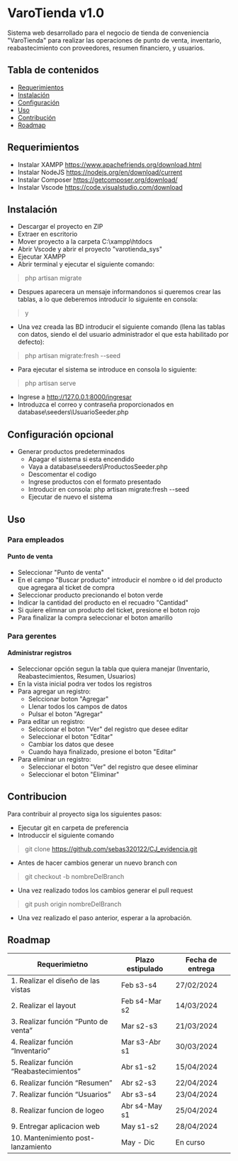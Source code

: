 # VaroTienda v1.0

Sistema web desarrollado para el negocio de tienda de conveniencia  "VaroTienda" para realizar las operaciones de punto de venta, inventario, reabastecimiento con proveedores, resumen financiero, y usuarios.

## Tabla de contenidos

- [Requerimientos](#requerimientos)
- [Instalación](#instalación)
- [Configuración](#configuración)
- [Uso](#uso)
- [Contribución](#contribución)
- [Roadmap](#roadmap)

## Requerimientos
- Instalar XAMPP https://www.apachefriends.org/download.html
- Instalar NodeJS https://nodejs.org/en/download/current
- Instalar Composer https://getcomposer.org/download/
- Instalar Vscode https://code.visualstudio.com/download

## Instalación

- Descargar el proyecto en ZIP
- Extraer en escritorio
- Mover proyecto a la carpeta C:\xampp\htdocs
- Abrir Vscode y abrir el proyecto "varotienda_sys"
- Ejecutar XAMPP
- Abrir terminal y ejecutar el siguiente comando:
> php artisan migrate

- Despues aparecera un mensaje informandonos si queremos crear las tablas, a lo que deberemos introducir lo siguiente en consola:
> y

- Una vez creada las BD introducir el siguiente comando (llena las tablas con datos, siendo el del usuario administrador el que esta habilitado por defecto):
> php artisan migrate:fresh --seed

- Para ejecutar el sistema se introduce en consola lo siguiente:
> php artisan serve

- Ingrese a http://127.0.0.1:8000/ingresar
- Introduzca el correo y contraseña proporcionados en database\seeders\UsuarioSeeder.php 

## Configuración opcional

- Generar productos predeterminados
  - Apagar el sistema si esta encendido 
  - Vaya a database\seeders\ProductosSeeder.php
  - Descomentar el codigo
  - Ingrese productos con el formato presentado
  - Introducir en consola: php artisan migrate:fresh --seed
  - Ejecutar de nuevo el sistema
 
## Uso

### Para empleados

#### Punto de venta
- Seleccionar "Punto de venta"
- En el campo "Buscar producto" introducir el nombre o id del producto que agregara al ticket de compra
- Seleccionar producto precionando el boton verde
- Indicar la cantidad del producto en el recuadro "Cantidad"
- Si quiere elimnar un producto del ticket, presione el boton rojo
- Para finalizar la compra seleccionar el boton amarillo


### Para gerentes

#### Administrar registros
- Seleccionar opción segun la tabla que quiera manejar (Inventario, Reabastecimientos, Resumen, Usuarios)
- En la vista inicial podra ver todos los registros
- Para agregar un registro:
  - Selccionar boton "Agregar"
  - Llenar todos los campos de datos
  - Pulsar el boton "Agregar"
- Para editar un registro:
  - Selccionar el boton "Ver" del registro que desee editar
  - Seleccionar el boton "Editar"
  - Cambiar los datos que desee
  - Cuando haya finalizado, presione el boton "Editar"
- Para eliminar un registro:
  - Seleccionar el boton "Ver" del registro que desee eliminar
  - Seleccionar el boton "Eliminar"
  
## Contribucion

Para contribuir al proyecto siga los siguientes pasos:

- Ejecutar git en carpeta de preferencia
- Introduccir el siguiente comando
> git clone https://github.com/sebas320122/CJ_evidencia.git

- Antes de hacer cambios generar un nuevo branch con
> git checkout -b nombreDelBranch

- Una vez realizado todos los cambios generar el pull request
> git push origin nombreDelBranch

- Una vez realizado el paso anterior, esperar a la aprobación.

## Roadmap

| Requerimietno  | Plazo estipulado | Fecha de entrega | 
| ------------- | ------------- | ------------- | 
| 1. Realizar el diseño de las vistas | Feb s3-s4  | 27/02/2024 |
| 2. Realizar el layout | Feb s4-Mar s2 | 14/03/2024 |
| 3. Realizar función “Punto de venta” | Mar s2-s3  | 21/03/2024 |
| 4. Realizar función “Inventario” | Mar s3-Abr s1 | 30/03/2024 |
| 5. Realizar función “Reabastecimientos” | Abr s1-s2 | 15/04/2024 |
| 6. Realizar función “Resumen” | Abr s2-s3 | 22/04/2024 |
| 7. Realizar función “Usuarios” | Abr s3-s4 | 23/04/2024 |
| 8. Realizar funcion de logeo | Abr s4-May s1 | 25/04/2024 |
| 9. Entregar aplicacion web | May s1-s2 | 28/04/2024 |
| 10. Mantenimiento post-lanzamiento | May - Dic | En curso |

